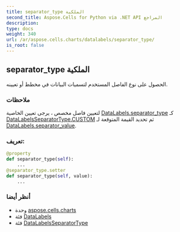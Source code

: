 ```yaml
---
title: separator_type الملكية
second_title: Aspose.Cells for Python via .NET API المراجع
description:
type: docs
weight: 340
url: /ar/aspose.cells.charts/datalabels/separator_type/
is_root: false
---
```

##  separator_type الملكية

الحصول على نوع الفاصل المستخدم لتسميات البيانات في مخطط أو تعيينه.

###  ملاحظات

لتعيين فاصل مخصص ، يرجى تعيين الخاصية [DataLabels.separator_type](/cells/python-net/ar/aspose.cells.charts/datalabels#separator_type) كـ [DataLabelsSeparatorType.CUSTOM](/cells/python-net/ar/aspose.cells.charts/datalabelsseparatortype#CUSTOM) ثم تحديد القيمة المتوقعة لـ [DataLabels.separator_value](/cells/python-net/ar/aspose.cells.charts/datalabels#separator_value).
###  تعريف:
```python
@property
def separator_type(self):
    ...
@separator_type.setter
def separator_type(self, value):
    ...
```

###  أنظر أيضا
* وحدة [aspose.cells.charts](../../)
* فئة [DataLabels](/cells/python-net/ar/aspose.cells.charts/datalabels)
* فئة [DataLabelsSeparatorType](/cells/python-net/ar/aspose.cells.charts/datalabelsseparatortype)

